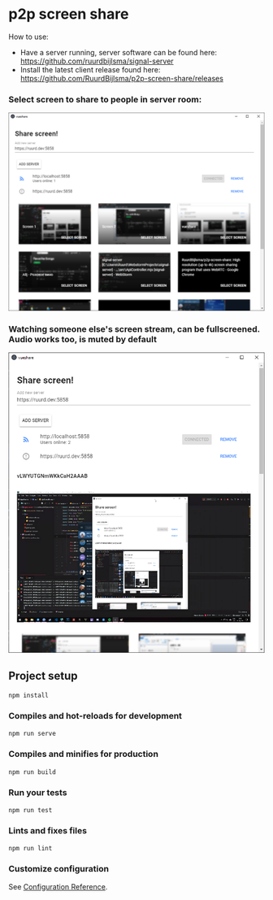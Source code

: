 # p2p screen share
How to use:
* Have a server running, server software can be found here: https://github.com/ruurdbijlsma/signal-server
* Install the latest client release found here: https://github.com/RuurdBijlsma/p2p-screen-share/releases


### Select screen to share to people in server room:
![Image of selecting screen](gh-img/select.png)
### Watching someone else's screen stream, can be fullscreened. Audio works too, is muted by default
![Image of watching screen stream](gh-img/screen.png)


## Project setup
```
npm install
```

### Compiles and hot-reloads for development
```
npm run serve
```

### Compiles and minifies for production
```
npm run build
```

### Run your tests
```
npm run test
```

### Lints and fixes files
```
npm run lint
```

### Customize configuration
See [Configuration Reference](https://cli.vuejs.org/config/).
